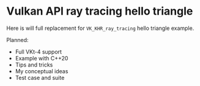 # Vulkan API ray tracing hello triangle

Here is will full replacement for `VK_KHR_ray_tracing` hello triangle example. 

Planned:
- Full VKt-4 support
- Example with C++20
- Tips and tricks
- My conceptual ideas
- Test case and suite
